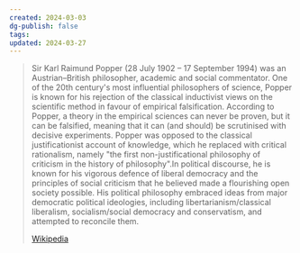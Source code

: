 ```yaml
---
created: 2024-03-03
dg-publish: false
tags: 
updated: 2024-03-27
---
```

> Sir Karl Raimund Popper  (28 July 1902 – 17 September 1994) was an Austrian–British philosopher, academic and social commentator. One of the 20th century's most influential philosophers of science, Popper is known for his rejection of the classical inductivist views on the scientific method in favour of empirical falsification. According to Popper, a theory in the empirical sciences can never be proven, but it can be falsified, meaning that it can (and should) be scrutinised with decisive experiments. Popper was opposed to the classical justificationist account of knowledge, which he replaced with critical rationalism, namely "the first non-justificational philosophy of criticism in the history of philosophy".In political discourse, he is known for his vigorous defence of liberal democracy and the principles of social criticism that he believed made a flourishing open society possible. His political philosophy embraced ideas from major democratic political ideologies, including libertarianism/classical liberalism, socialism/social democracy and conservatism, and attempted to reconcile them.
>
> [Wikipedia](https://en.wikipedia.org/wiki/Karl%20Popper)

